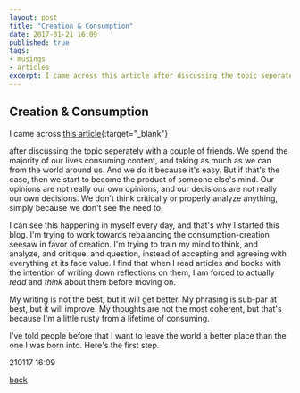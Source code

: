 ```yaml
---
layout: post
title: "Creation & Consumption"
date: 2017-01-21 16:09
published: true
tags:
- musings
- articles
excerpt: I came across this article after discussing the topic seperately with a couple of friends. We spend the majority of our lives consuming content, and taking as much as we can from the world around us. And we do it because it's easy. But if that's the case,...
---
```


## [](#header-2)Creation & Consumption

I came across [this article](http://www.living-intentionally.com/2013/02/03/creation-vs-consumption/){:target="_blank"}

 after discussing the topic seperately with a couple of friends. We spend the majority of our lives consuming content, and taking as much as we can from the world around us. And we do it because it's easy. But if that's the case, then we start to become the product of someone else's mind. Our opinions are not really our own opinions, and our decisions are not really our own decisions. We don't think critically or properly analyze anything, simply because we don't see the need to.

I can see this happening in myself every day, and that's why I started this blog. I'm trying to work towards rebalancing the consumption-creation seesaw in favor of creation. I'm trying to train my mind to think, and analyze, and critique, and question, instead of accepting and agreeing with everything at its face value. I find that when I read articles and books with the intention of writing down reflections on them, I am forced to actually <em>read</em> and <em>think</em> about them before moving on.

My writing is not the best, but it will get better. My phrasing is sub-par at best, but it will improve. My thoughts are not the most coherent, but that's because I'm a little rusty from a lifetime of consuming.

I've told people before that I want to leave the world a better place than the one I was born into. Here's the first step.

210117 16:09

[back](/index)
